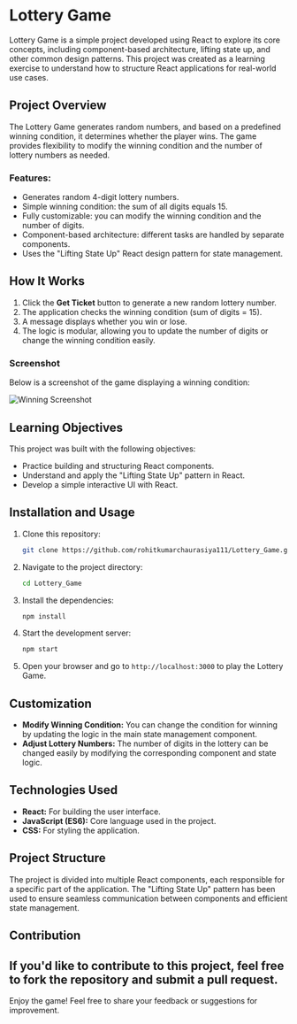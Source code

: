 # Lottery Game

Lottery Game is a simple project developed using React to explore its core concepts, including component-based architecture, lifting state up, and other common design patterns. This project was created as a learning exercise to understand how to structure React applications for real-world use cases.

## Project Overview

The Lottery Game generates random numbers, and based on a predefined winning condition, it determines whether the player wins. The game provides flexibility to modify the winning condition and the number of lottery numbers as needed.

### Features:
- Generates random 4-digit lottery numbers.
- Simple winning condition: the sum of all digits equals 15.
- Fully customizable: you can modify the winning condition and the number of digits.
- Component-based architecture: different tasks are handled by separate components.
- Uses the "Lifting State Up" React design pattern for state management.

## How It Works
1. Click the **Get Ticket** button to generate a new random lottery number.
2. The application checks the winning condition (sum of digits = 15).
3. A message displays whether you win or lose.
4. The logic is modular, allowing you to update the number of digits or change the winning condition easily.

### Screenshot
Below is a screenshot of the game displaying a winning condition:

![Winning Screenshot](./screenshot.png)

## Learning Objectives
This project was built with the following objectives:
- Practice building and structuring React components.
- Understand and apply the "Lifting State Up" pattern in React.
- Develop a simple interactive UI with React.

## Installation and Usage
1. Clone this repository:
   ```bash
   git clone https://github.com/rohitkumarchaurasiya111/Lottery_Game.git
   ```
2. Navigate to the project directory:
   ```bash
   cd Lottery_Game
   ```
3. Install the dependencies:
   ```bash
   npm install
   ```
4. Start the development server:
   ```bash
   npm start
   ```
5. Open your browser and go to `http://localhost:3000` to play the Lottery Game.

## Customization
- **Modify Winning Condition:** You can change the condition for winning by updating the logic in the main state management component.
- **Adjust Lottery Numbers:** The number of digits in the lottery can be changed easily by modifying the corresponding component and state logic.

## Technologies Used
- **React:** For building the user interface.
- **JavaScript (ES6):** Core language used in the project.
- **CSS:** For styling the application.

## Project Structure
The project is divided into multiple React components, each responsible for a specific part of the application. The "Lifting State Up" pattern has been used to ensure seamless communication between components and efficient state management.

## Contribution
If you'd like to contribute to this project, feel free to fork the repository and submit a pull request.
---

Enjoy the game! Feel free to share your feedback or suggestions for improvement.

